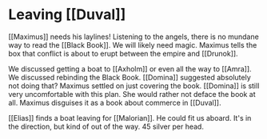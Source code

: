 # Leaving [[Duval]]
[[Maximus]] needs his laylines! Listening to the angels, there is no mundane way to read the [[Black Book]]. We will likely need magic. Maximus tells the box that conflict is about to erupt between the empire and [[Drunok]]. 

We discussed getting a boat to [[Axholm]] or even all the way to [[Amra]].  We discussed rebinding the Black Book. [[Domina]] suggested absolutely not doing that? Maximus settled on just covering the book. [[Domina]] is still very uncomfortable with this plan. She would rather not deface the book at all. Maximus disguises it as a book about commerce in [[Duval]].

[[Elias]] finds a boat leaving for [[Malorian]]. He could fit us aboard. It's in the direction, but kind of out of the way. 45 silver per head. 